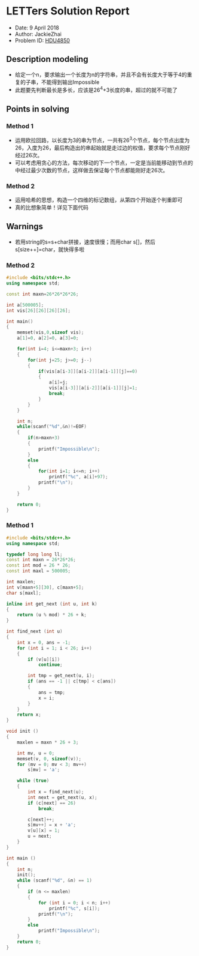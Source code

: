 # LETTers Solution Report

- Date: 9 April 2018
- Author: JackieZhai
- Problem ID: [HDU4850](http://acm.hdu.edu.cn/showproblem.php?pid=4850)

## Description modeling

- 给定一个n，要求输出一个长度为n的字符串，并且不会有长度大于等于4的重复的子串，不能得到输出Impossible
- 此题要先判断最长是多长，应该是26<sup>4</sup>+3长度的串，超过的就不可能了

## Points in solving

### Method 1
- 运用欧拉回路，以长度为3的串为节点，一共有26<sup>3</sup>个节点，每个节点出度为26，入度为26，最后构造出的串起始就是走过边的权值，要求每个节点刚好经过26次。
- 可以考虑用贪心的方法，每次移动的下一个节点，一定是当前能移动到节点的中经过最少次数的节点，这样做去保证每个节点都能刚好走26次。

### Method 2
- 运用哈希的思想，构造一个四维的标记数组，从第四个开始逐个判重即可
- 真的比想象简单！详见下面代码

## Warnings

- 若用string的s=s+char拼接，速度很慢；而用char s[]，然后s[size++]=char，就快得多啦

### Method 2
```c++
#include <bits/stdc++.h>
using namespace std;

const int maxn=26*26*26*26;

int a[500005];
int vis[26][26][26][26];

int main()
{
    memset(vis,0,sizeof vis);
    a[1]=0, a[2]=0, a[3]=0;

    for(int i=4; i<=maxn+3; i++)
    {
        for(int j=25; j>=0; j--)
        {
            if(vis[a[i-3]][a[i-2]][a[i-1]][j]==0)
            {
                a[i]=j;
                vis[a[i-3]][a[i-2]][a[i-1]][j]=1;
                break;
            }
        }
    }

    int n;
    while(scanf("%d",&n)!=EOF)
    {
        if(n>maxn+3)
        {
            printf("Impossible\n");
        }
        else
        {
            for(int i=1; i<=n; i++)
                printf("%c", a[i]+97);
            printf("\n");
        }
    }

    return 0;
}
```

### Method 1
```c++
#include <bits/stdc++.h>
using namespace std;

typedef long long ll;
const int maxn = 26*26*26;
const int mod = 26 * 26;
const int maxl = 500005;

int maxlen;
int v[maxn+5][30], c[maxn+5];
char s[maxl];

inline int get_next (int u, int k)
{
    return (u % mod) * 26 + k;
}

int find_next (int u)
{
    int x = 0, ans = -1;
    for (int i = 1; i < 26; i++)
    {
        if (v[u][i])
            continue;

        int tmp = get_next(u, i);
        if (ans == -1 || c[tmp] < c[ans])
        {
            ans = tmp;
            x = i;
        }
    }
    return x;
}

void init ()
{
    maxlen = maxn * 26 + 3;

    int mv, u = 0;
    memset(v, 0, sizeof(v));
    for (mv = 0; mv < 3; mv++)
        s[mv] = 'a';

    while (true)
    {
        int x = find_next(u);
        int next = get_next(u, x);
        if (c[next] == 26)
            break;

        c[next]++;
        s[mv++] = x + 'a';
        v[u][x] = 1;
        u = next;
    }
}

int main ()
{
    int n;
    init();
    while (scanf("%d", &n) == 1)
    {
        if (n <= maxlen)
        {
            for (int i = 0; i < n; i++)
                printf("%c", s[i]);
            printf("\n");
        }
        else
            printf("Impossible\n");
    }
    return 0;
}
```
